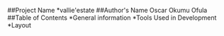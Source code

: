 ##Project Name
*vallie'estate
##Author's Name
Oscar Okumu Ofula
##Table of Contents
*General information
*Tools Used in Development
*Layout


